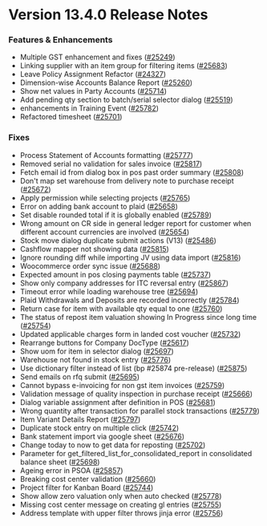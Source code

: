# Version 13.4.0 Release Notes

### Features & Enhancements

- Multiple GST enhancement and fixes ([#25249](https://github.com/sparrownova/Shopper/pull/25249))
- Linking supplier with an item group for filtering items ([#25683](https://github.com/sparrownova/Shopper/pull/25683))
- Leave Policy Assignment Refactor ([#24327](https://github.com/sparrownova/Shopper/pull/24327))
- Dimension-wise Accounts Balance Report ([#25260](https://github.com/sparrownova/Shopper/pull/25260))
- Show net values in Party Accounts ([#25714](https://github.com/sparrownova/Shopper/pull/25714))
- Add pending qty section to batch/serial selector dialog ([#25519](https://github.com/sparrownova/Shopper/pull/25519))
- enhancements in Training Event ([#25782](https://github.com/sparrownova/Shopper/pull/25782))
- Refactored timesheet ([#25701](https://github.com/sparrownova/Shopper/pull/25701))

### Fixes

- Process Statement of Accounts formatting ([#25777](https://github.com/sparrownova/Shopper/pull/25777))
- Removed serial no validation for sales invoice ([#25817](https://github.com/sparrownova/Shopper/pull/25817))
- Fetch email id from dialog box in pos past order summary ([#25808](https://github.com/sparrownova/Shopper/pull/25808))
- Don't map set warehouse from delivery note to purchase receipt ([#25672](https://github.com/sparrownova/Shopper/pull/25672))
- Apply permission while selecting projects ([#25765](https://github.com/sparrownova/Shopper/pull/25765))
- Error on adding bank account to plaid ([#25658](https://github.com/sparrownova/Shopper/pull/25658))
- Set disable rounded total if it is globally enabled ([#25789](https://github.com/sparrownova/Shopper/pull/25789))
- Wrong amount on CR side in general ledger report for customer when different account currencies are involved ([#25654](https://github.com/sparrownova/Shopper/pull/25654))
- Stock move dialog duplicate submit actions (V13) ([#25486](https://github.com/sparrownova/Shopper/pull/25486))
- Cashflow mapper not showing data ([#25815](https://github.com/sparrownova/Shopper/pull/25815))
- Ignore rounding diff while importing JV using data import ([#25816](https://github.com/sparrownova/Shopper/pull/25816))
- Woocommerce order sync issue ([#25688](https://github.com/sparrownova/Shopper/pull/25688))
- Expected amount in pos closing payments table ([#25737](https://github.com/sparrownova/Shopper/pull/25737))
- Show only company addresses for ITC reversal entry ([#25867](https://github.com/sparrownova/Shopper/pull/25867))
- Timeout error while loading warehouse tree ([#25694](https://github.com/sparrownova/Shopper/pull/25694))
- Plaid Withdrawals and Deposits are recorded incorrectly ([#25784](https://github.com/sparrownova/Shopper/pull/25784))
- Return case for item with available qty equal to one ([#25760](https://github.com/sparrownova/Shopper/pull/25760))
- The status of repost item valuation showing In Progress since long time ([#25754](https://github.com/sparrownova/Shopper/pull/25754))
- Updated applicable charges form in landed cost voucher ([#25732](https://github.com/sparrownova/Shopper/pull/25732))
- Rearrange buttons for Company DocType ([#25617](https://github.com/sparrownova/Shopper/pull/25617))
- Show uom for item in selector dialog ([#25697](https://github.com/sparrownova/Shopper/pull/25697))
- Warehouse not found in stock entry ([#25776](https://github.com/sparrownova/Shopper/pull/25776))
- Use dictionary filter instead of list (bp #25874 pre-release) ([#25875](https://github.com/sparrownova/Shopper/pull/25875))
- Send emails on rfq submit ([#25695](https://github.com/sparrownova/Shopper/pull/25695))
- Cannot bypass e-invoicing for non gst item invoices ([#25759](https://github.com/sparrownova/Shopper/pull/25759))
- Validation message of quality inspection in purchase receipt ([#25666](https://github.com/sparrownova/Shopper/pull/25666))
- Dialog variable assignment after definition in POS ([#25681](https://github.com/sparrownova/Shopper/pull/25681))
- Wrong quantity after transaction for parallel stock transactions ([#25779](https://github.com/sparrownova/Shopper/pull/25779))
- Item Variant Details Report ([#25797](https://github.com/sparrownova/Shopper/pull/25797))
- Duplicate stock entry on multiple click ([#25742](https://github.com/sparrownova/Shopper/pull/25742))
- Bank statement import via google sheet ([#25676](https://github.com/sparrownova/Shopper/pull/25676))
- Change today to now to get data for reposting ([#25702](https://github.com/sparrownova/Shopper/pull/25702))
- Parameter for get_filtered_list_for_consolidated_report in consolidated balance sheet ([#25698](https://github.com/sparrownova/Shopper/pull/25698))
- Ageing error in PSOA ([#25857](https://github.com/sparrownova/Shopper/pull/25857))
- Breaking cost center validation ([#25660](https://github.com/sparrownova/Shopper/pull/25660))
- Project filter for Kanban Board ([#25744](https://github.com/sparrownova/Shopper/pull/25744))
- Show allow zero valuation only when auto checked ([#25778](https://github.com/sparrownova/Shopper/pull/25778))
- Missing cost center message on creating gl entries ([#25755](https://github.com/sparrownova/Shopper/pull/25755))
- Address template with upper filter throws jinja error ([#25756](https://github.com/sparrownova/Shopper/pull/25756))
